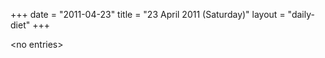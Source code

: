 +++
date = "2011-04-23"
title = "23 April 2011 (Saturday)"
layout = "daily-diet"
+++

\<no entries\>